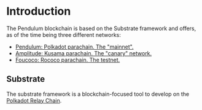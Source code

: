 # Introduction

The Pendulum blockchain is based on the Substrate framework and offers, as of the time being three different networks:

* [Pendulum: Polkadot parachain. The "mainnet".](broken-reference)
* [Amplitude: Kusama parachain. The "canary" network.](broken-reference)
* [Foucoco: Rococo parachain. The testnet. ](networks/foucoco-testnet.md)

## Substrate

The substrate framework is a blockchain-focused tool to develop on the [Polkadot Relay Chain](https://wiki.polkadot.network/docs/learn-architecture#relay-chain).

